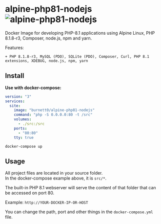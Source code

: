 # alpine-php81-nodejs ![alpine-php81-nodejs](https://github.com/Burnett01/docker-images/workflows/alpine-php8-nodejs/badge.svg?branch=alpine-php81-nodejs)

Docker Image for developing PHP-8.1 applications using Alpine Linux, PHP 8.1.8-r3, Composer, node.js, npm and yarn.

Features:

    + PHP 8.1.8-r3, MySQL (PDO), SQLite (PDO), Composer, Curl, PHP 8.1 extensions, XDEBUG, node.js, npm, yarn

## Install

**Use with docker-compose:**

```yml
version: "3"
services:
  site:
    image: "burnett0/alpine-php81-nodejs"
    command: "php -S 0.0.0.0:80 -t /src"
    volumes:
      - ./src:/src
    ports:
      - "80:80"
    tty: true
```

```docker-compose up```

## Usage

 All project files are located in your source folder.<br/>
 In the docker-compose example above, it is ``src/*``.

The built-in PHP 8.1 webserver will serve the content of that folder that can be accessed on port 80.

Example:  ``http://YOUR-DOCKER-IP-OR-HOST``

You can change the path, port and other things in the ``docker-compose.yml`` file.
